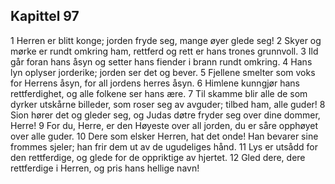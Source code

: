 ## Kapittel 97

1 Herren er blitt konge; jorden fryde seg, mange øyer glede seg!
2 Skyer og mørke er rundt omkring ham, rettferd og rett er hans trones grunnvoll.
3 Ild går foran hans åsyn og setter hans fiender i brann rundt omkring.
4 Hans lyn oplyser jorderike; jorden ser det og bever.
5 Fjellene smelter som voks for Herrens åsyn, for all jordens herres åsyn.
6 Himlene kunngjør hans rettferdighet, og alle folkene ser hans ære.
7 Til skamme blir alle de som dyrker utskårne billeder, som roser seg av avguder; tilbed ham, alle guder!
8 Sion hører det og gleder seg, og Judas døtre fryder seg over dine dommer, Herre!
9 For du, Herre, er den Høyeste over all jorden, du er såre opphøyet over alle guder.
10 Dere som elsker Herren, hat det onde! Han bevarer sine frommes sjeler; han frir dem ut av de ugudeliges hånd.
11 Lys er utsådd for den rettferdige, og glede for de oppriktige av hjertet.
12 Gled dere, dere rettferdige i Herren, og pris hans hellige navn!
